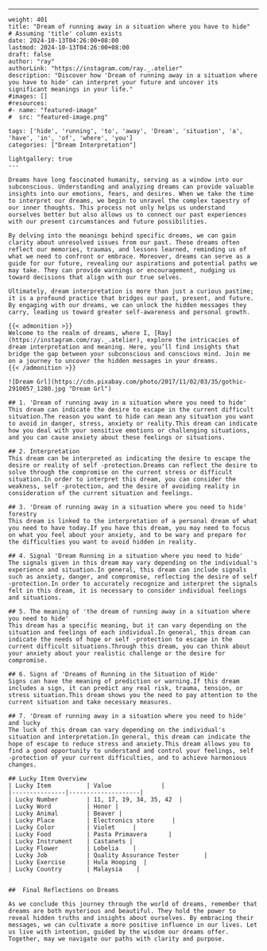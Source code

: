 ---
    weight: 401
    title: "Dream of running away in a situation where you have to hide"  # Assuming 'title' column exists
    date: 2024-10-13T04:26:00+08:00
    lastmod: 2024-10-13T04:26:00+08:00
    draft: false
    author: "ray"
    authorLink: "https://instagram.com/ray._.atelier"
    description: "Discover how 'Dream of running away in a situation where you have to hide' can interpret your future and uncover its significant meanings in your life."
    #images: []
    #resources:
    #- name: "featured-image"
    #  src: "featured-image.png"
    
    tags: ['hide', 'running', 'to', 'away', 'Dream', 'situation', 'a', 'have', 'in', 'of', 'where', 'you']
    categories: ["Dream Interpretation"]
    
    lightgallery: true
    ---
    
    Dreams have long fascinated humanity, serving as a window into our subconscious. Understanding and analyzing dreams can provide valuable insights into our emotions, fears, and desires. When we take the time to interpret our dreams, we begin to unravel the complex tapestry of our inner thoughts. This process not only helps us understand ourselves better but also allows us to connect our past experiences with our present circumstances and future possibilities.
    
    By delving into the meanings behind specific dreams, we can gain clarity about unresolved issues from our past. These dreams often reflect our memories, traumas, and lessons learned, reminding us of what we need to confront or embrace. Moreover, dreams can serve as a guide for our future, revealing our aspirations and potential paths we may take. They can provide warnings or encouragement, nudging us toward decisions that align with our true selves.
    
    Ultimately, dream interpretation is more than just a curious pastime; it is a profound practice that bridges our past, present, and future. By engaging with our dreams, we can unlock the hidden messages they carry, leading us toward greater self-awareness and personal growth.
    
    {{< admonition >}}
    Welcome to the realm of dreams, where I, [Ray](https://instagram.com/ray._.atelier), explore the intricacies of dream interpretation and meaning. Here, you’ll find insights that bridge the gap between your subconscious and conscious mind. Join me on a journey to uncover the hidden messages in your dreams.
    {{< /admonition >}}
    
    ![Dream Grl](https://cdn.pixabay.com/photo/2017/11/02/03/35/gothic-2910057_1280.jpg "Dream Grl")
    
    ## 1. 'Dream of running away in a situation where you need to hide'
    This dream can indicate the desire to escape in the current difficult situation.The reason you want to hide can mean any situation you want to avoid in danger, stress, anxiety or reality.This dream can indicate how you deal with your sensitive emotions or challenging situations, and you can cause anxiety about these feelings or situations.
    
    ## 2. Interpretation
    This dream can be interpreted as indicating the desire to escape the desire or reality of self -protection.Dreams can reflect the desire to solve through the compromise on the current stress or difficult situation.In order to interpret this dream, you can consider the weakness, self -protection, and the desire of avoiding reality in consideration of the current situation and feelings.
    
    ## 3. 'Dream of running away in a situation where you need to hide' forestry
    This dream is linked to the interpretation of a personal dream of what you need to have today.If you have this dream, you may need to focus on what you feel about your anxiety, and to be wary and prepare for the difficulties you want to avoid hidden in reality.
    
    ## 4. Signal 'Dream Running in a situation where you need to hide'
    The signals given in this dream may vary depending on the individual's experience and situation.In general, this dream can include signals such as anxiety, danger, and compromise, reflecting the desire of self -protection.In order to accurately recognize and interpret the signals felt in this dream, it is necessary to consider individual feelings and situations.
    
    ## 5. The meaning of 'the dream of running away in a situation where you need to hide'
    This dream has a specific meaning, but it can vary depending on the situation and feelings of each individual.In general, this dream can indicate the needs of hope or self -protection to escape in the current difficult situations.Through this dream, you can think about your anxiety about your realistic challenge or the desire for compromise.
    
    ## 6. Signs of 'Dreams of Running in the Situation of Hide'
    Signs can have the meaning of prediction or warning.If this dream includes a sign, it can predict any real risk, trauma, tension, or stress situation.This dream shows you the need to pay attention to the current situation and take necessary measures.
    
    ## 7. 'Dream of running away in a situation where you need to hide' and lucky
    The luck of this dream can vary depending on the individual's situation and interpretation.In general, this dream can indicate the hope of escape to reduce stress and anxiety.This dream allows you to find a good opportunity to understand and control your feelings, self -protection of your current difficulties, and to achieve harmonious changes.
    
    ## Lucky Item Overview
    | Lucky Item          | Value              |
    |---------------|--------------------|
    | Lucky Number        | 11, 17, 19, 34, 35, 42  |
    | Lucky Word          | Honor |
    | Lucky Animal        | Beaver |
    | Lucky Place         | Electronics store     |
    | Lucky Color         | Violet     |
    | Lucky Food          | Pasta Primavera      |
    | Lucky Instrument    | Castanets |
    | Lucky Flower        | Lobelia    |
    | Lucky Job           | Quality Assurance Tester       |
    | Lucky Exercise      | Hula Hooping  |
    | Lucky Country       | Malaysia    |
    
    
    ##  Final Reflections on Dreams
    
    As we conclude this journey through the world of dreams, remember that dreams are both mysterious and beautiful. They hold the power to reveal hidden truths and insights about ourselves. By embracing their messages, we can cultivate a more positive influence in our lives. Let us live with intention, guided by the wisdom our dreams offer. Together, may we navigate our paths with clarity and purpose.
    